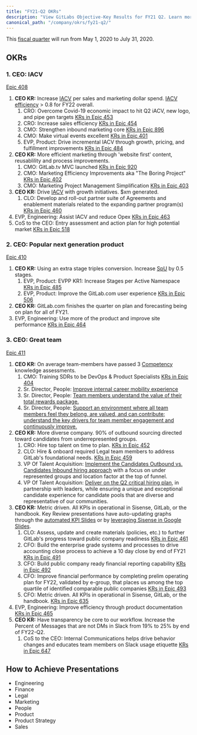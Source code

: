 ```yaml
---
title: "FY21-Q2 OKRs"
description: "View GitLabs Objective-Key Results for FY21 Q2. Learn more here!"
canonical_path: "/company/okrs/fy21-q2/"
---
```


This [fiscal quarter](/handbook/finance/#fiscal-year) will run from May 1, 2020 to July 31, 2020.

## OKRs

### 1. CEO: IACV

[Epic 408](https://gitlab.com/groups/gitlab-com/-/epics/408)

1. **CEO KR:** Increase [IACV](/handbook/sales/#incremental-annual-contract-value-iacv) per sales and marketing dollar spend. [IACV efficiency](/handbook/sales/#iacv-efficiency-ratio) > 0.8 for FY22 overall.
    1. CRO: Overcome Covid-19 economic impact to hit Q2 iACV, new logo, and pipe gen targets [KRs in Epic 453](https://gitlab.com/groups/gitlab-com/-/epics/453)
    1. CRO: Increase sales efficiency [KRs in Epic 454](https://gitlab.com/groups/gitlab-com/-/epics/454)
    1. CMO: Strengthen inbound marketing core [KRs in Epic 896](https://gitlab.com/groups/gitlab-com/marketing/-/epics/896)
    1. CMO: Make virtual events excellent [KRs in Epic 401](https://gitlab.com/groups/gitlab-com/-/epics/401)
    1. EVP, Product:  Drive incremental IACV through growth, pricing, and fulfillment improvements [KRs in Epic 484](https://gitlab.com/groups/gitlab-com/-/epics/484)
1. **CEO KR:** More efficient marketing through 'website first' content, reusablility and process improvements.
    1. CMO: GitLab.tv MVC launched [KRs in Epic 920](https://gitlab.com/groups/gitlab-com/marketing/-/epics/920)
    1. CMO: Marketing Efficiency Improvements aka "The Boring Project" [KRs in Epic 402](https://gitlab.com/groups/gitlab-com/-/epics/402)
    1. CMO: Marketing Project Management Simplification [KRs in Epic 403](https://gitlab.com/groups/gitlab-com/-/epics/403)
1. **CEO KR:** Drive [IACV](/handbook/sales/#incremental-annual-contract-value-iacv) with growth initiatives. $xm generated.
    1. CLO: Develop and roll-out partner suite of Agreements and enablement materials related to the expanding partner program(s) [KRs in Epic 460](https://gitlab.com/groups/gitlab-com/-/epics/460)
1. EVP, Engineering: Assist IACV and reduce Opex [KRs in Epic 463](https://gitlab.com/groups/gitlab-com/-/epics/463)
1. CoS to the CEO: Entry assessment and action plan for high potential market [KRs in Epic 518](https://gitlab.com/groups/gitlab-com/-/epics/518)

### 2. CEO: Popular next generation product

[Epic 410](https://gitlab.com/groups/gitlab-com/-/epics/410)

1. **CEO KR:** Using an extra stage triples conversion. Increase [SpU](/handbook/product/performance-indicators/) by 0.5 stages.
    1. EVP, Product:  EVPP KR1: Increase Stages per Active Namespace [KRs in Epic 485](https://gitlab.com/groups/gitlab-com/-/epics/485)
    1. EVP, Product:  Improve the GitLab.com user experience [KRs in Epic 506](https://gitlab.com/groups/gitlab-com/-/epics/506)
1. **CEO KR:** GitLab.com finishes the quarter on plan and forecasting being on plan for all of FY21.
1. EVP, Engineering: Use more of the product and improve site performance [KRs in Epic 464](https://gitlab.com/groups/gitlab-com/-/epics/464)

### 3. CEO: Great team

[Epic 411](https://gitlab.com/groups/gitlab-com/-/epics/411)

1. **CEO KR:** On average team-members have passed 3 [Competency](/handbook/people-group/competencies/) knowledge assessments.
    1. CMO: Training SDRs to be DevOps & Product Specialists [KRs in Epic 404](https://gitlab.com/groups/gitlab-com/-/epics/404)
    1. Sr. Director, People: [Improve internal career mobility experience](https://gitlab.com/groups/gitlab-com/-/epics/451)
    1. Sr. Director, People: [Team members understand the value of their total rewards package.](https://gitlab.com/groups/gitlab-com/-/epics/450)
    1. Sr. Director, People: [Support an environment where all team members feel they belong, are valued, and can contribute; understand the key drivers for team member engagement and continuously improve.](https://gitlab.com/groups/gitlab-com/-/epics/449)
1. **CEO KR:** More diverse company. 90% of outbound sourcing directed toward candidates from underrepresented groups.
    1. CRO: Hire top talent on time to plan. [KRs in Epic 452](https://gitlab.com/groups/gitlab-com/-/epics/452)
    1. CLO: Hire & onboard required Legal team members to address GitLab's foundational needs. [KRs in Epic 459](https://gitlab.com/groups/gitlab-com/-/epics/459)
    1. VP Of Talent Acquisition: [Implement the Candidates Outbound vs. Candidates Inbound hiring approach](https://gitlab.com/groups/gitlab-com/-/epics/447) with a focus on under represented groups and location factor at the top of funnel.
    1. VP Of Talent Acquisition: [Deliver on the Q2 critical hiring plan](https://gitlab.com/groups/gitlab-com/-/epics/448), in partnership with leaders, while ensuring a unique and exceptional candidate experience for candidate pools that are diverse and representative of our communities.
1. **CEO KR:** Metric driven. All KPIs in operational in Sisense, GitLab, or the handbook. Key Review presentations have auto-updating graphs through the [automated KPI Slides](/handbook/company/key-review/#automated-kpi-slides) or by [leveraging Sisense in Google Slides](/handbook/company/key-review/#leveraging-sisense-in-google-slides).
    1. CLO: Assess, update and create materials (policies, etc.)  to further GitLab's progress toward public company readiness [KRs in Epic 461](https://gitlab.com/groups/gitlab-com/-/epics/461)
    1. CFO: Build the enterprise grade systems and processes to drive accounting close process to achieve a 10 day close by end of FY21 [KRs in Epic 491](https://gitlab.com/groups/gitlab-com/-/epics/491)
    1. CFO: Build public company ready financial reporting capability [KRs in Epic 492](https://gitlab.com/groups/gitlab-com/-/epics/492)
    1. CFO: Improve financial performance by completing prelim operating plan for FY22, validated by e-group, that places us among the top quartile of identified comparable public companies [KRs in Epic 493](https://gitlab.com/groups/gitlab-com/-/epics/493)
    1. CFO: Metric driven. All KPIs in operational in Sisense, GitLab, or the handbook. [KRs in Epic 635](https://gitlab.com/groups/gitlab-com/-/epics/635)
1. EVP, Engineering: Improve efficiency through product documentation [KRs in Epic 465](https://gitlab.com/groups/gitlab-com/-/epics/465)
1. **CEO KR:** Have transparency be core to our workflow. Increase the Percent of Messages that are not DMs in Slack from 19% to 25% by end of FY22-Q2.
   1. CoS to the CEO: Internal Communications helps drive behavior changes and educates team members on Slack usage etiquette [KRs in Epic 647](https://gitlab.com/groups/gitlab-com/-/epics/647)

## How to Achieve Presentations

- Engineering
- Finance
- Legal
- Marketing
- People
- Product
- Product Strategy
- Sales
